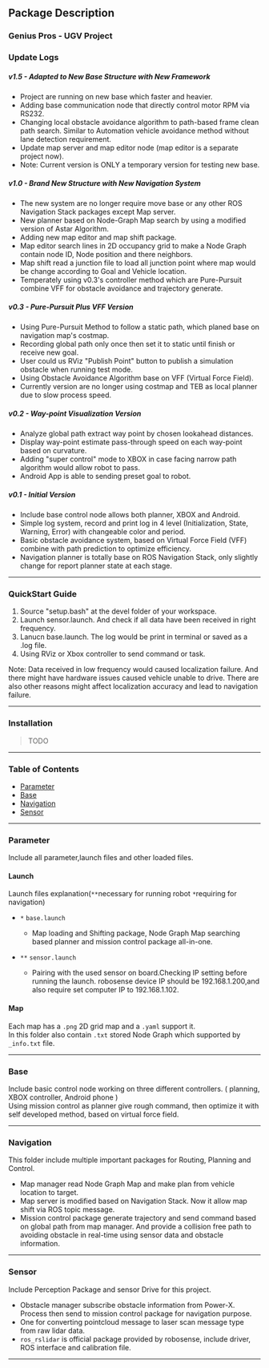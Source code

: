<!-- 
What doesn't kill you makes you stronger
Ronghou Ha (Timothy)
 -->
Package Description
---

### Genius Pros - UGV Project
### Update Logs

##### v1.5 - Adapted to New Base Structure with New Framework <br>
* Project are running on new base which faster and heavier.
* Adding base communication node that directly control motor RPM via RS232.
* Changing local obstacle avoidance algorithm to path-based frame clean path search. Similar to Automation vehicle avoidance method without lane detection requirement.
* Update map server and map editor node (map editor is a separate project now).
* Note: Current version is ONLY a temporary version for testing new base.

##### v1.0 - Brand New Structure with New Navigation System <br>
* The new system are no longer require move base or any other ROS Navigation Stack packages except Map server. 
* New planner based on Node-Graph Map search by using a modified version of Astar Algorithm.
* Adding new map editor and map shift package. 
* Map editor search lines in 2D occupancy grid to make a Node Graph contain node ID, Node position and there neighbors.
* Map shift read a junction file to load all junction point where map would be change according to Goal and Vehicle location.
* Temperately using v0.3's controller method which are Pure-Pursuit combine VFF for obstacle avoidance and trajectory generate.


##### v0.3 - Pure-Pursuit Plus VFF Version <br>
* Using Pure-Pursuit Method to follow a static path, which planed base on navigation map's costmap.
* Recording global path only once then set it to static until finish or receive new goal.
* User could us RViz "Publish Point" button to publish a simulation obstacle when running test mode.
* Using Obstacle Avoidance Algorithm base on VFF (Virtual Force Field).
* Currently version are no longer using costmap and TEB as local planner due to slow process speed.

##### v0.2 - Way-point Visualization Version <br>
* Analyze global path extract way point by chosen lookahead distances.
* Display way-point estimate pass-through speed on each way-point based on curvature.
* Adding "super control" mode to XBOX in case facing narrow path algorithm would allow robot to pass.
* Android App is able to sending preset goal to robot. 

##### v0.1 - Initial Version <br>
* Include base control node allows both planner, XBOX and Android.
* Simple log system, record and print log in 4 level (Initialization, State, Warning, Error) with changeable color and period.
* Basic obstacle avoidance system, based on Virtual Force Field (VFF) combine with path prediction to optimize 
efficiency.
* Navigation planner is totally base on ROS Navigation Stack, only slightly change for report planner state at each stage.
---

### QuickStart Guide
1. Source "setup.bash" at the devel folder of your workspace.
2. Launch sensor.launch. And check if all data have been received in right frequency.
3. Lanucn base.launch. The log would be print in terminal or saved as a .log file.
4. Using RViz or Xbox controller to send command or task. 

Note: Data received in low frequency would caused localization failure. And there might have hardware issues caused vehicle unable to drive. There are also other reasons might affect localization accuracy and lead to navigation failure. 

---
### Installation
>TODO

---

### Table of Contents
  * [Parameter](#h1)
  * [Base](#h2)
  * [Navigation](#h3)
  * [Sensor](#h4)

---

### Parameter <a name="h1"></a>
Include all parameter,launch files and other loaded files. 

#### Launch
Launch files explanation(`**`necessary for running robot `*`requiring for navigation)

* `*` `base.launch` <br>
	* Map loading and Shifting package, Node Graph Map searching based planner and mission control package all-in-one.

* `**` `sensor.launch` <br>
	* Pairing with the used sensor on board.Checking IP setting before running the launch. robosense device IP should be 192.168.1.200,and also require set computer IP to 192.168.1.102.

#### Map
Each map has a `.png` 2D grid map and a `.yaml` support it.<br>
In this folder also contain `.txt` stored Node Graph which supported by `_info.txt` file.

---

### Base <a name="h2"></a>
Include basic control node working on three different controllers. ( planning, XBOX controller, Android phone ) <br>
Using mission control as planner give rough command, then optimize it with self developed method, based on virtual force field.

---

### Navigation <a name="h3"></a>
This folder include multiple important packages for Routing, Planning and Control.
* Map manager read Node Graph Map and make plan from vehicle location to target.
* Map server is modified based on Navigation Stack. Now it allow map shift via ROS topic message. 
* Mission control package generate trajectory and send command based on global path from map manager. And provide a collision free path to avoiding obstacle in real-time using sensor data and obstacle information. 


---

### Sensor <a name="h4"></a>
Include Perception Package and sensor Drive for this project. 
* Obstacle manager subscribe obstacle information from Power-X. Process then send to mission control package for navigation purpose. 
* One for converting pointcloud message to laser scan message type from raw lidar data. 
* `ros_rslidar` is official package provided by robosense, include driver, ROS interface and calibration file.

---



